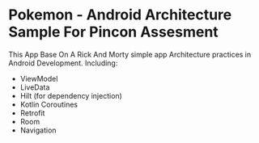 # Pokemon - Android Architecture Sample For Pincon Assesment


This App Base On A Rick And Morty simple app Architecture  practices in Android Development. Including:  
 * ViewModel
 * LiveData
 * Hilt (for dependency injection)
 * Kotlin Coroutines
 * Retrofit
 * Room
 * Navigation
 
